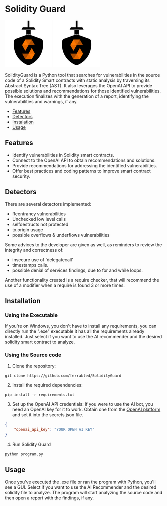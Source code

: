 # Solidity Guard

<img src="https://github.com/ferrabled/SolidityGuard/blob/main/icon.png" width="150">
<img src="https://github.com/ferrabled/SolidityGuard/blob/main/icon.png" width="150">

SolidityGuard is a Python tool that searches for vulnerabilities in the source code of a Solidity Smart contracts with static analysis by traversing its Abstract Syntax Tree (AST). It also leverages the OpenAI API to provide possible solutions and recommendations for those identified vulnerabilities. The execution finalizes with the generation of a report, identifying the vulnerabilities and warnings, if any.

- [Features](https://github.com/ferrabled/SolidityGuard#Feature) 
- [Detectors](https://github.com/ferrabled/SolidityGuard#Detectors)
- [Instalation](https://github.com/ferrabled/SolidityGuard#Instalation)
- [Usage](https://github.com/ferrabled/SolidityGuard#Usage)


## Features

- Identify vulnerabilities in Solidity smart contracts.
- Connect to the OpenAI API to obtain recommendations and solutions.
- Provide recommendations for addressing the identified vulnerabilities.
- Offer best practices and coding patterns to improve smart contract security.


## Detectors
There are several detectors implemented:
- Reentrancy vulnerabilities
- Unchecked low level calls 
- selfdestructs not protected
- tx.origin usage
- possible overflows & underflows vulnerabilities

Some advices to the developer are given as well, as reminders to review the integrity and correctness of:
- insecure use of 'delegatecall'
- timestamps calls.
- possible denial of services findings, due to for and while loops.

Another functionality created is a require checker, that will recommend the use of a modifier when a require is found 3 or more times.


## Installation

### Using the Executable
If you're on Windows, you don't have to install any requirements, you can directly run the ".exe" executable  it has all the requirements already installed.
Just select if you want to use the AI recommender and the desired solidity smart contract to analyze.



### Using the Source code
1. Clone the repository:

```shell
git clone https://github.com/ferrabled/SolidityGuard
```

2. Install the required dependencies:
```shell
pip install -r requirements.txt
```

3. Set up the OpenAI API credentials:
If you were to use the AI bot, you need an OpenAI key for it to work.
Obtain one from the [OpenAI platform](https://platform.openai.com/account/api-keys) and set it into the secrets.json file.

```json
{
    "openai_api_key": "YOUR OPEN AI KEY"
}
```

4. Run Solidity Guard 
```python
python program.py
```



## Usage
Once you've executed the .exe file or ran the program with Python, you'll see a GUI.
Select if you want to use the AI Recommender and the desired solidity file to analyze. 
The program will start analyzing the source code and then open a report with the findings, if any.


